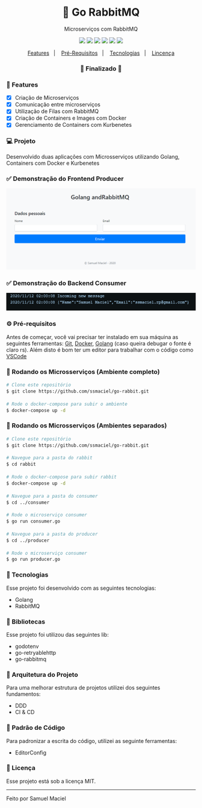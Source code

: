 <h1 align="center">
    🚀 Go RabbitMQ
</h1>

<p align="center">Microserviços com RabbitMQ</p>

<p align="center">
  <img src="https://img.shields.io/static/v1?label=golang&message=1.15&color=7fd5ea&logo=go" />
  <img src="https://img.shields.io/static/v1?label=rabbitmq&message=3.8.9&color=FF6600&logo=rabbitmq" />
  <img src="https://img.shields.io/static/v1?label=docker&message=19.03.13&color=0073ec&logo=docker" />
  <img src="https://img.shields.io/static/v1?label=kubernets&message=1.19.3&color=326CE5&logo=kubernetes" />
  <img src="https://img.shields.io/badge/last%20commit-november-important" />
  <img src="https://img.shields.io/badge/license-MIT-success"/>
</p>

<p align="center">
  <a href="#-features">Features</a>&nbsp;&nbsp;&nbsp;|&nbsp;&nbsp;&nbsp;
  <a href="#-pré-requisitos">Pré-Requisitos</a>&nbsp;&nbsp;&nbsp;|&nbsp;&nbsp;&nbsp;
  <a href="#-tecnologias">Tecnologias</a>&nbsp;&nbsp;&nbsp;|&nbsp;&nbsp;&nbsp;
  <a href="#-licença">Lincença</a>
</p>

<h3 align="center"> 
🚧  Finalizado  🚧
</h3>

### 📎 Features 

- [x] Criação de Microserviços
- [x] Comunicação entre microserviços
- [x] Utilização de Filas com RabbitMQ
- [x] Criação de Containers e Images com Docker
- [x] Gerenciamento de Containers com Kurbenetes

### 💻 Projeto

Desenvolvido duas aplicações com Microsserviços utilizando Golang, Containers com Docker e Kurbenetes

### ✅ Demonstração do Frontend Producer
<img src="https://github.com/ssmaciel/go-rabbit/blob/main/asserts/front-end.png" />


### ✅ Demonstração do Backend Consumer
<img src="https://github.com/ssmaciel/go-rabbit/blob/main/asserts/log-consumer.png" />

### ⚙ Pré-requisitos

Antes de começar, você vai precisar ter instalado em sua máquina as seguintes ferramentas:
[Git](https://git-scm.com), [Docker](https://www.docker.com/), [Golang](https://golang.org/) (caso queira debugar o fonte é claro rs).
Além disto é bom ter um editor para trabalhar com o código como [VSCode](https://code.visualstudio.com/)


### 📙 Rodando os Microsserviços (Ambiente completo)

```bash
# Clone este repositório
$ git clone https://github.com/ssmaciel/go-rabbit.git

# Rode o docker-compose para subir o ambiente
$ docker-compose up -d

```

### 📗 Rodando os Microsserviços (Ambientes separados)

```bash
# Clone este repositório
$ git clone https://github.com/ssmaciel/go-rabbit.git

# Navegue para a pasta do rabbit
$ cd rabbit

# Rode o docker-compose para subir rabbit
$ docker-compose up -d

# Navegue para a pasta do consumer
$ cd ../consumer

# Rode o microserviço consumer
$ go run consumer.go

# Navegue para a pasta do producer
$ cd ../producer

# Rode o microserviço consumer
$ go run producer.go
```

### 🚀 Tecnologias

Esse projeto foi desenvolvido com as seguintes tecnologias:

- Golang
- RabbitMQ

### 📕 Bibliotecas

Esse projeto foi utilizou das seguintes lib:

- godotenv
- go-retryablehttp
- go-rabbitmq

### 📙 Arquitetura do Projeto

Para uma melhorar estrutura de projetos utilizei dos seguintes fundamentos:

- DDD
- CI & CD

###  📘 Padrão de Código

Para padronizar a escrita do código, utilizei as seguinte ferramentas:

- EditorConfig


### 📝 Licença

Esse projeto está sob a licença MIT.

<hr/>

Feito por Samuel Maciel
